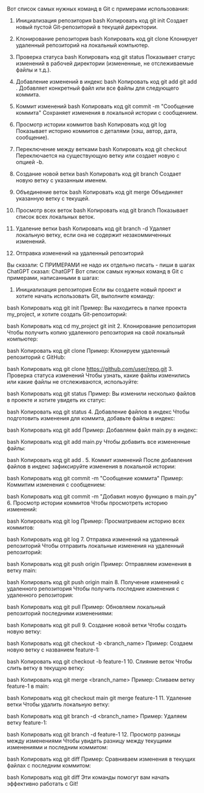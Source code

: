 Вот список самых нужных команд в Git с примерами использования:

1. Инициализация репозитория
bash
Копировать код
git init
Создает новый пустой Git-репозиторий в текущей директории.

2. Клонирование репозитория
bash
Копировать код
git clone <url>
Клонирует удаленный репозиторий на локальный компьютер.

3. Проверка статуса
bash
Копировать код
git status
Показывает статус изменений в рабочей директории (измененные, не отслеживаемые файлы и т.д.).

4. Добавление изменений в индекс
bash
Копировать код
git add <file>
git add .
Добавляет конкретный файл или все файлы для следующего коммита.

5. Коммит изменений
bash
Копировать код
git commit -m "Сообщение коммита"
Сохраняет изменения в локальной истории с сообщением.

6. Просмотр истории коммитов
bash
Копировать код
git log
Показывает историю коммитов с деталями (хэш, автор, дата, сообщение).

7. Переключение между ветками
bash
Копировать код
git checkout <branch-name>
Переключается на существующую ветку или создает новую с опцией -b.

8. Создание новой ветки
bash
Копировать код
git branch <branch-name>
Создает новую ветку с указанным именем.

9. Объединение веток
bash
Копировать код
git merge <branch-name>
Объединяет указанную ветку с текущей.

10. Просмотр всех веток
bash
Копировать код
git branch
Показывает список всех локальных веток.

11. Удаление ветки
bash
Копировать код
git branch -d <branch-name>
Удаляет локальную ветку, если она не содержит незакоммиченных изменений.

12. Отправка изменений на удаленный репозиторий






Вы сказали:
С ПРИМЕРАМИ 
не надо их отдельно писать - пиши в шагах 
ChatGPT сказал:
ChatGPT
Вот список самых нужных команд в Git с примерами, написанными в шагах:

1. Инициализация репозитория
Если вы создаете новый проект и хотите начать использовать Git, выполните команду:

bash
Копировать код
git init
Пример: Вы находитесь в папке проекта my_project, и хотите создать Git-репозиторий:

bash
Копировать код
cd my_project
git init
2. Клонирование репозитория
Чтобы получить копию удаленного репозитория на свой локальный компьютер:

bash
Копировать код
git clone <url>
Пример: Клонируем удаленный репозиторий с GitHub:

bash
Копировать код
git clone https://github.com/user/repo.git
3. Проверка статуса изменений
Чтобы узнать, какие файлы изменились или какие файлы не отслеживаются, используйте:

bash
Копировать код
git status
Пример: Вы изменили несколько файлов в проекте и хотите увидеть их статус:

bash
Копировать код
git status
4. Добавление файлов в индекс
Чтобы подготовить изменения для коммита, добавьте файлы в индекс:

bash
Копировать код
git add <file>
Пример: Добавляем файл main.py в индекс:

bash
Копировать код
git add main.py
Чтобы добавить все измененные файлы:

bash
Копировать код
git add .
5. Коммит изменений
После добавления файлов в индекс зафиксируйте изменения в локальной истории:

bash
Копировать код
git commit -m "Сообщение коммита"
Пример: Коммитим изменения с сообщением:

bash
Копировать код
git commit -m "Добавил новую функцию в main.py"
6. Просмотр истории коммитов
Чтобы просмотреть историю изменений:

bash
Копировать код
git log
Пример: Просматриваем историю всех коммитов:

bash
Копировать код
git log
7. Отправка изменений на удаленный репозиторий
Чтобы отправить локальные изменения на удаленный репозиторий:

bash
Копировать код
git push origin <branch>
Пример: Отправляем изменения в ветку main:

bash
Копировать код
git push origin main
8. Получение изменений с удаленного репозитория
Чтобы получить последние изменения с удаленного репозитория:

bash
Копировать код
git pull
Пример: Обновляем локальный репозиторий последними изменениями:

bash
Копировать код
git pull
9. Создание новой ветки
Чтобы создать новую ветку:

bash
Копировать код
git checkout -b <branch_name>
Пример: Создаем новую ветку с названием feature-1:

bash
Копировать код
git checkout -b feature-1
10. Слияние веток
Чтобы слить ветку в текущую ветку:

bash
Копировать код
git merge <branch_name>
Пример: Сливаем ветку feature-1 в main:

bash
Копировать код
git checkout main
git merge feature-1
11. Удаление ветки
Чтобы удалить локальную ветку:

bash
Копировать код
git branch -d <branch_name>
Пример: Удаляем ветку feature-1:

bash
Копировать код
git branch -d feature-1
12. Просмотр разницы между изменениями
Чтобы увидеть разницу между текущими изменениями и последним коммитом:

bash
Копировать код
git diff
Пример: Сравниваем изменения в текущих файлах с последним коммитом:

bash
Копировать код
git diff
Эти команды помогут вам начать эффективно работать с Git!


